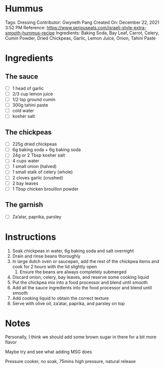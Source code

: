 # Hummus

Tags: Dressing
Contributor: Gwyneth Pang
Created On: December 22, 2021 3:52 PM
Reference: https://www.seriouseats.com/israeli-style-extra-smooth-hummus-recipe
Ingredients: Baking Soda, Bay Leaf, Carrot, Celery, Cumin Powder, Dried Chickpeas, Garlic, Lemon Juice, Onion, Tahini Paste

# Ingredients

## The sauce

- [ ]  1 head of garlic
- [ ]  2/3 cup lemon juice
- [ ]  1/2 tsp ground cumin
- [ ]  300g tahini paste
- [ ]  cold water
- [ ]  kosher salt

## The chickpeas

- [ ]  225g dried chickpeas
- [ ]  6g baking soda + 6g baking soda
- [ ]  24g or 2 Tbsp kosher salt
- [ ]  4 cups water
- [ ]  1 small onion (halved)
- [ ]  1 small stalk of celery (whole)
- [ ]  2 cloves garlic (crushed)
- [ ]  2 bay leaves
- [ ]  1 Tbsp chicken brouillon powder

## The garnish

- [ ]  Za’atar, paprika, parsley

# Instructions

1. Soak chickpeas in water, 6g baking soda and salt overnight
2. Drain and rinse beans thoroughly
3. In large dutch oven or saucepan, add the rest of the chickpea items and cook for 2 hours with the lid slightly open
    1. Ensure the beans are always completely submerged
4. Discard onion, celery, bay leaves, and reserve some cooking liquid
5. Put the chickpea mix into a food processor and blend until smooth
6. Add all the sauce ingredients into the food processor and blend until smooth
7. Add cooking liquid to obtain the correct texture
8. Serve with olive oil, za’atar, paprika, and parsley on top

# Notes

Personally, I think we should add some brown sugar in there for a bit more flavor

Maybe try and see what adding MSG does 

Pressure cooker, no soak, 75mins high pressure, natural release